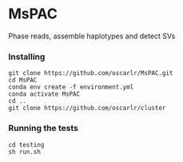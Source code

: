 # MsPAC
Phase reads, assemble haplotypes and detect SVs

### Installing
```
git clone https://github.com/oscarlr/MsPAC.git
cd MsPAC
conda env create -f environment.yml 
conda activate MsPAC
cd ..
git clone https://github.com/oscarlr/cluster
```

### Running the tests
```
cd testing
sh run.sh
```
